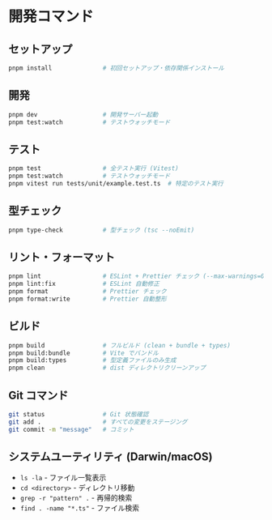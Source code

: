 # 開発コマンド

## セットアップ

```bash
pnpm install              # 初回セットアップ・依存関係インストール
```

## 開発

```bash
pnpm dev                  # 開発サーバー起動
pnpm test:watch           # テストウォッチモード
```

## テスト

```bash
pnpm test                 # 全テスト実行 (Vitest)
pnpm test:watch           # テストウォッチモード
pnpm vitest run tests/unit/example.test.ts  # 特定のテスト実行
```

## 型チェック

```bash
pnpm type-check           # 型チェック (tsc --noEmit)
```

## リント・フォーマット

```bash
pnpm lint                 # ESLint + Prettier チェック (--max-warnings=0)
pnpm lint:fix             # ESLint 自動修正
pnpm format               # Prettier チェック
pnpm format:write         # Prettier 自動整形
```

## ビルド

```bash
pnpm build                # フルビルド (clean + bundle + types)
pnpm build:bundle         # Vite でバンドル
pnpm build:types          # 型定義ファイルのみ生成
pnpm clean                # dist ディレクトリクリーンアップ
```

## Git コマンド

```bash
git status                # Git 状態確認
git add .                 # すべての変更をステージング
git commit -m "message"   # コミット
```

## システムユーティリティ (Darwin/macOS)

- `ls -la` - ファイル一覧表示
- `cd <directory>` - ディレクトリ移動
- `grep -r "pattern" .` - 再帰的検索
- `find . -name "*.ts"` - ファイル検索
